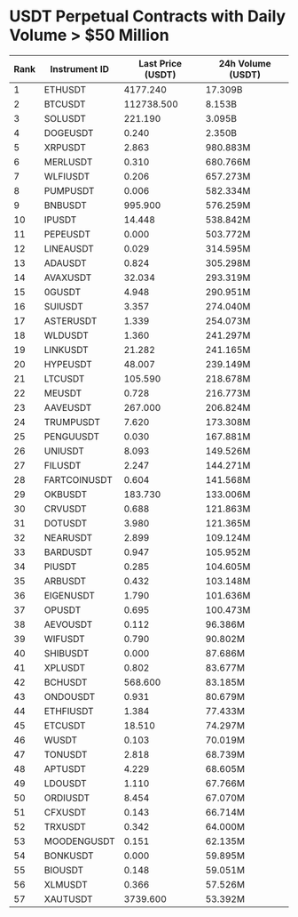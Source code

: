# USDT Perpetual Contracts with Daily Volume > $50 Million

| Rank | Instrument ID | Last Price (USDT) | 24h Volume (USDT) |
|------|---------------|-------------------|-------------------|
| 1 | ETHUSDT | 4177.240 | 17.309B |
| 2 | BTCUSDT | 112738.500 | 8.153B |
| 3 | SOLUSDT | 221.190 | 3.095B |
| 4 | DOGEUSDT | 0.240 | 2.350B |
| 5 | XRPUSDT | 2.863 | 980.883M |
| 6 | MERLUSDT | 0.310 | 680.766M |
| 7 | WLFIUSDT | 0.206 | 657.273M |
| 8 | PUMPUSDT | 0.006 | 582.334M |
| 9 | BNBUSDT | 995.900 | 576.259M |
| 10 | IPUSDT | 14.448 | 538.842M |
| 11 | PEPEUSDT | 0.000 | 503.772M |
| 12 | LINEAUSDT | 0.029 | 314.595M |
| 13 | ADAUSDT | 0.824 | 305.298M |
| 14 | AVAXUSDT | 32.034 | 293.319M |
| 15 | 0GUSDT | 4.948 | 290.951M |
| 16 | SUIUSDT | 3.357 | 274.040M |
| 17 | ASTERUSDT | 1.339 | 254.073M |
| 18 | WLDUSDT | 1.360 | 241.297M |
| 19 | LINKUSDT | 21.282 | 241.165M |
| 20 | HYPEUSDT | 48.007 | 239.149M |
| 21 | LTCUSDT | 105.590 | 218.678M |
| 22 | MEUSDT | 0.728 | 216.773M |
| 23 | AAVEUSDT | 267.000 | 206.824M |
| 24 | TRUMPUSDT | 7.620 | 173.308M |
| 25 | PENGUUSDT | 0.030 | 167.881M |
| 26 | UNIUSDT | 8.093 | 149.526M |
| 27 | FILUSDT | 2.247 | 144.271M |
| 28 | FARTCOINUSDT | 0.604 | 141.568M |
| 29 | OKBUSDT | 183.730 | 133.006M |
| 30 | CRVUSDT | 0.688 | 121.863M |
| 31 | DOTUSDT | 3.980 | 121.365M |
| 32 | NEARUSDT | 2.899 | 109.124M |
| 33 | BARDUSDT | 0.947 | 105.952M |
| 34 | PIUSDT | 0.285 | 104.605M |
| 35 | ARBUSDT | 0.432 | 103.148M |
| 36 | EIGENUSDT | 1.790 | 101.636M |
| 37 | OPUSDT | 0.695 | 100.473M |
| 38 | AEVOUSDT | 0.112 | 96.386M |
| 39 | WIFUSDT | 0.790 | 90.802M |
| 40 | SHIBUSDT | 0.000 | 87.686M |
| 41 | XPLUSDT | 0.802 | 83.677M |
| 42 | BCHUSDT | 568.600 | 83.185M |
| 43 | ONDOUSDT | 0.931 | 80.679M |
| 44 | ETHFIUSDT | 1.384 | 77.433M |
| 45 | ETCUSDT | 18.510 | 74.297M |
| 46 | WUSDT | 0.103 | 70.019M |
| 47 | TONUSDT | 2.818 | 68.739M |
| 48 | APTUSDT | 4.229 | 68.605M |
| 49 | LDOUSDT | 1.110 | 67.766M |
| 50 | ORDIUSDT | 8.454 | 67.070M |
| 51 | CFXUSDT | 0.143 | 66.714M |
| 52 | TRXUSDT | 0.342 | 64.000M |
| 53 | MOODENGUSDT | 0.151 | 62.135M |
| 54 | BONKUSDT | 0.000 | 59.895M |
| 55 | BIOUSDT | 0.148 | 59.051M |
| 56 | XLMUSDT | 0.366 | 57.526M |
| 57 | XAUTUSDT | 3739.600 | 53.392M |
